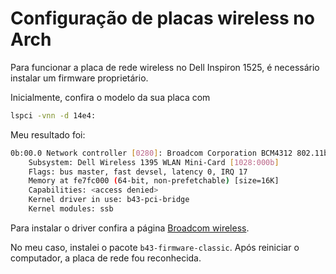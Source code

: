 # Configuração de placas wireless no Arch

Para funcionar a placa de rede wireless no Dell Inspiron 1525, é
necessário instalar um firmware proprietário.

Inicialmente, confira o modelo da sua placa com

```sh
lspci -vnn -d 14e4:
```

Meu resultado foi:

```sh
0b:00.0 Network controller [0280]: Broadcom Corporation BCM4312 802.11b/g LP-PHY [14e4:4315] (rev 01)
	Subsystem: Dell Wireless 1395 WLAN Mini-Card [1028:000b]
	Flags: bus master, fast devsel, latency 0, IRQ 17
	Memory at fe7fc000 (64-bit, non-prefetchable) [size=16K]
	Capabilities: <access denied>
	Kernel driver in use: b43-pci-bridge
	Kernel modules: ssb
```

Para instalar o driver confira a página
[Broadcom wireless](https://wiki.archlinux.org/index.php/Broadcom_wireless).

No meu caso, instalei o pacote `b43-firmware-classic`. Após reiniciar o
computador, a placa de rede fou reconhecida.
